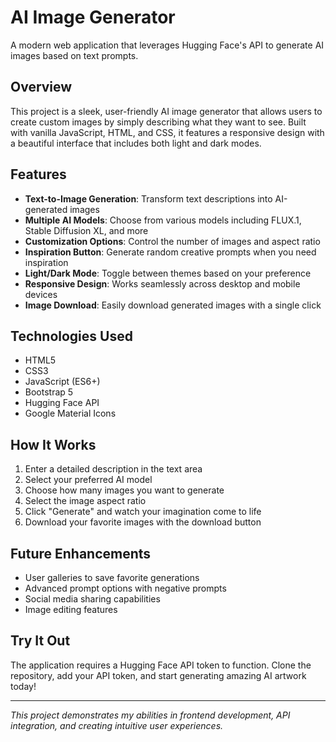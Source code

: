 # AI Image Generator

A modern web application that leverages Hugging Face's API to generate AI images based on text prompts.

## Overview

This project is a sleek, user-friendly AI image generator that allows users to create custom images by simply describing what they want to see. Built with vanilla JavaScript, HTML, and CSS, it features a responsive design with a beautiful interface that includes both light and dark modes.

## Features

- **Text-to-Image Generation**: Transform text descriptions into AI-generated images
- **Multiple AI Models**: Choose from various models including FLUX.1, Stable Diffusion XL, and more
- **Customization Options**: Control the number of images and aspect ratio
- **Inspiration Button**: Generate random creative prompts when you need inspiration
- **Light/Dark Mode**: Toggle between themes based on your preference
- **Responsive Design**: Works seamlessly across desktop and mobile devices
- **Image Download**: Easily download generated images with a single click

## Technologies Used

- HTML5
- CSS3
- JavaScript (ES6+)
- Bootstrap 5
- Hugging Face API
- Google Material Icons

## How It Works

1. Enter a detailed description in the text area
2. Select your preferred AI model
3. Choose how many images you want to generate
4. Select the image aspect ratio
5. Click "Generate" and watch your imagination come to life
6. Download your favorite images with the download button

## Future Enhancements

- User galleries to save favorite generations
- Advanced prompt options with negative prompts
- Social media sharing capabilities
- Image editing features

## Try It Out

The application requires a Hugging Face API token to function. Clone the repository, add your API token, and start generating amazing AI artwork today!

---

*This project demonstrates my abilities in frontend development, API integration, and creating intuitive user experiences.*